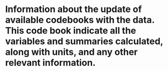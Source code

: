 # Information about the update of available codebooks with the data. This code book indicate all the variables and summaries calculated, along with units, and any other relevant information.

